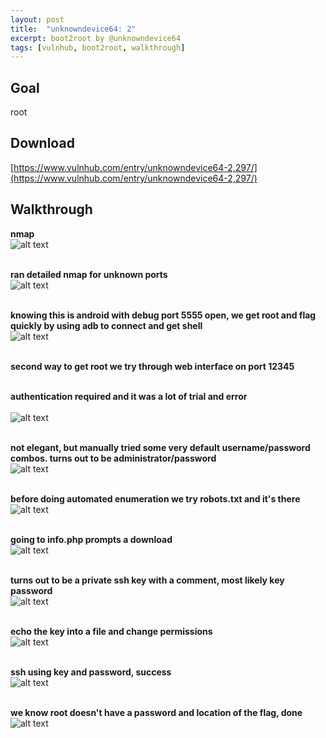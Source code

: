 ```yaml
---
layout: post
title:  "unknowndevice64: 2"
excerpt: boot2root by @unknowndevice64
tags: [vulnhub, boot2root, walkthrough]
---
```


## Goal #
root

## Download #
[https://www.vulnhub.com/entry/unknowndevice64-2,297/](https://www.vulnhub.com/entry/unknowndevice64-2,297/)

## Walkthrough #

**nmap**
<br>![alt text](../vulnhub/unknowndevice64_2/nmap.png)
<br><br>

**ran detailed nmap for unknown ports**
<br>![alt text](../vulnhub/unknowndevice64_2/nmap-detail.png)
<br><br>

**knowing this is android with debug port 5555 open, we get root and flag quickly by using adb to connect and get shell**
<br>![alt text](../vulnhub/unknowndevice64_2/root_flag.png)
<br><br>

**second way to get root we try through web interface on port 12345**<br><br>

**authentication required and it was a lot of trial and error**<br>
<br>![alt text](../vulnhub/unknowndevice64_2/webauth.png)
<br><br>

**not elegant, but manually tried some very default username/password combos.  turns out to be administrator/password**
<br>![alt text](../vulnhub/unknowndevice64_2/default12345.png)
<br><br>

**before doing automated enumeration we try robots.txt and it's there**
<br>![alt text](../vulnhub/unknowndevice64_2/robots.png)
<br><br>

**going to info.php prompts a download**
<br>![alt text](../vulnhub/unknowndevice64_2/infophp.png)
<br><br>

**turns out to be a private ssh key with a comment, most likely key password**
<br>![alt text](../vulnhub/unknowndevice64_2/infophp_key.png)
<br><br>

**echo the key into a file and change permissions**
<br>![alt text](../vulnhub/unknowndevice64_2/keyfile.png)
<br><br>

**ssh using key and password, success**
<br>![alt text](../vulnhub/unknowndevice64_2/ssh.png)
<br><br>

**we know root doesn't have a password and location of the flag, done**
<br>![alt text](../vulnhub/unknowndevice64_2/root_flag_ssh.png)
<br><br>
